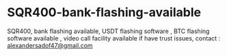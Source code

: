 # SQR400-bank-flashing-available
SQR400, bank flashing available, USDT flashing software , BTC flashing software available , video call facility available if have trust issues, contact : alexandersadof47@gmail.com 
